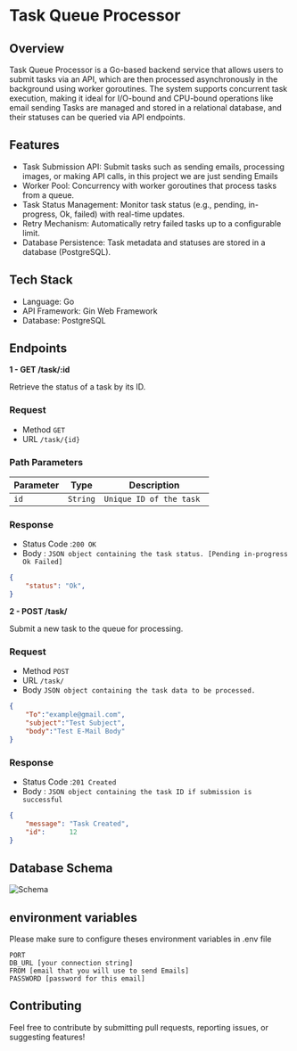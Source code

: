 # Task Queue Processor

## Overview

Task Queue Processor is a Go-based backend service that allows users to submit tasks via an API, which are then processed asynchronously in the background using worker goroutines. The system supports concurrent task execution, making it ideal for I/O-bound and CPU-bound operations like email sending Tasks are managed and stored in a relational database, and their statuses can be queried via API endpoints.

## Features

- Task Submission API: Submit tasks such as sending emails, processing images, or making API calls, in this project we are just sending Emails
- Worker Pool: Concurrency with worker goroutines that process tasks from a queue.
- Task Status Management: Monitor task status (e.g., pending, in-progress, Ok, failed) with real-time updates.
- Retry Mechanism: Automatically retry failed tasks up to a configurable limit.
- Database Persistence: Task metadata and statuses are stored in a database (PostgreSQL).

## Tech Stack

- Language: Go
- API Framework: Gin Web Framework
- Database: PostgreSQL

## Endpoints

**1 - GET /task/:id**

Retrieve the status of a task by its ID.

### Request

- Method `GET`
- URL `/task/{id}`

### Path Parameters

| Parameter | Type     | Description              |
| --------- | -------- | ------------------------ |
| `id`      | `String` | `Unique ID of the task ` |

### Response

- Status Code :`200 OK`
- Body : `JSON object containing the task status. [Pending in-progress Ok Failed]`

```JSON
{
    "status": "Ok",
}
```

**2 - POST /task/**

Submit a new task to the queue for processing.

### Request

- Method `POST`
- URL `/task/`
- Body `JSON object containing the task data to be processed.`

```JSON
{
    "To":"example@gmail.com",
    "subject":"Test Subject",
    "body":"Test E-Mail Body"
}
```

### Response

- Status Code :`201 Created`
- Body : `JSON object containing the task ID if submission is successful`

```JSON
{
    "message": "Task Created",
	"id":      12
}
```

## Database Schema

![Schema](https://i.ibb.co/j6LPmX6/table.png)

## environment variables

Please make sure to configure theses environment variables in .env file

```
PORT 
DB_URL [your connection string]
FROM [email that you will use to send Emails]
PASSWORD [password for this email]
```


## Contributing

Feel free to contribute by submitting pull requests, reporting issues, or suggesting features!
